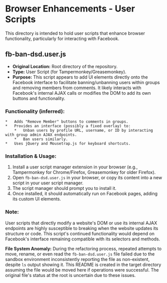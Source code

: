# Browser Enhancements - User Scripts

This directory is intended to hold user scripts that enhance browser functionality, particularly for interacting with Facebook.

## fb-ban-dsd.user.js

- **Original Location:** Root directory of the repository.
- **Type:** User Script (for Tampermonkey/Greasemonkey).
- **Purpose:** This script appears to add UI elements directly onto the Facebook interface to facilitate banning/unbanning users within groups and removing members from comments. It likely interacts with Facebook's internal AJAX calls or modifies the DOM to add its own buttons and functionality.

### Functionality (inferred):

    *   Adds "Remove Member" buttons to comments in groups.
    *   Provides an interface (possibly a fixed overlay) to:
        *   Unban users by profile URL, username, or ID by interacting with group admin AJAX endpoints.
        *   Ban users similarly.
    *   Uses jQuery and Mousetrap.js for keyboard shortcuts.

### Installation & Usage:

1.  Install a user script manager extension in your browser (e.g., Tampermonkey for Chrome/Firefox, Greasemonkey for older Firefox).
2.  Open `fb-ban-dsd.user.js` in your browser, or copy its content into a new script in your user script manager.
3.  The script manager should prompt you to install it.
4.  Once installed, it should automatically run on Facebook pages, adding its custom UI elements.

### Note:

User scripts that directly modify a website's DOM or use its internal AJAX endpoints are highly susceptible to breaking when the website updates its structure or code. This script's continued functionality would depend on Facebook's interface remaining compatible with its selectors and methods.

**File System Anomaly:** During the refactoring process, repeated attempts to move, rename, or even read the `fb-ban-dsd.user.js` file failed due to the sandbox environment inconsistently reporting the file as non-existent, despite `ls` output showing it. This README is created in the target directory assuming the file would be moved here if operations were successful. The original file's status at the root is uncertain due to these issues.
